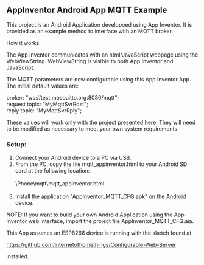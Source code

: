 <h2><strong>AppInventor Android App MQTT Example</strong></h2>

This project is an Android Application developoed using App Inventor.
It is provided as an example method to interface with an MQTT broker.

How it works:

The App Inventor communicates with an html/JavaScript webpage using
the WebViewString. WebViewString is visible to both App Inventor and JavaScript.

The MQTT parameters are now configurable using this App Inventor App. The initial
default values are:

broker:        "ws://test.mosquitto.org:8080/mqtt";<br>
request topic: "MyMqttSvrRqst";<br>
reply topic:   "MyMqttSvrRply";<br>

These values will work only with the project presented here. They will need to be 
modified as necessary to meet your own system requirements

<strong><h3>Setup:</h3></strong>

1. Connect your Android device to a PC via USB.
2. From the PC, copy the file mqtt_appinventor.html to your Android SD card at the following location:<br><br>
   <ANDROID NAME ON PC>\Phone\mqtt\mqtt_appinventor.html<br><br>
3. Install the application "AppInventor_MQTT_CFG.apk" on the Android device.

NOTE: If you want to build your own Android Application using the App Inventor web interface,
import the project file AppInventor_MQTT_CFG.aia.

This App assumes an ESP8266 device is running with the sketch found at 

https://github.com/internetofhomethings/Configurable-Web-Server

installed.
